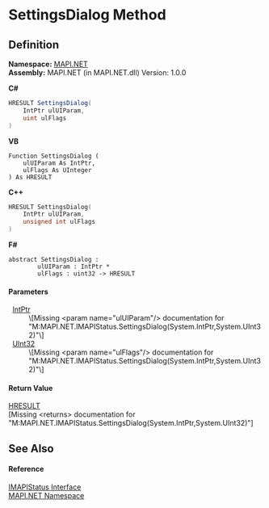 # SettingsDialog Method




## Definition
**Namespace:** <a href="5bef4637-66f8-16d4-e5f4-4d0da57a1538.md">MAPI.NET</a>  
**Assembly:** MAPI.NET (in MAPI.NET.dll) Version: 1.0.0

**C#**
``` C#
HRESULT SettingsDialog(
	IntPtr ulUIParam,
	uint ulFlags
)
```
**VB**
``` VB
Function SettingsDialog ( 
	ulUIParam As IntPtr,
	ulFlags As UInteger
) As HRESULT
```
**C++**
``` C++
HRESULT SettingsDialog(
	IntPtr ulUIParam, 
	unsigned int ulFlags
)
```
**F#**
``` F#
abstract SettingsDialog : 
        ulUIParam : IntPtr * 
        ulFlags : uint32 -> HRESULT 
```



#### Parameters
<dl><dt>  <a href="https://learn.microsoft.com/dotnet/api/system.intptr" target="_blank" rel="noopener noreferrer">IntPtr</a></dt><dd>\[Missing &lt;param name="ulUIParam"/&gt; documentation for "M:MAPI.NET.IMAPIStatus.SettingsDialog(System.IntPtr,System.UInt32)"\]</dd><dt>  <a href="https://learn.microsoft.com/dotnet/api/system.uint32" target="_blank" rel="noopener noreferrer">UInt32</a></dt><dd>\[Missing &lt;param name="ulFlags"/&gt; documentation for "M:MAPI.NET.IMAPIStatus.SettingsDialog(System.IntPtr,System.UInt32)"\]</dd></dl>

#### Return Value
<a href="50596607-a328-ef10-6ea9-0448fbb7d197.md">HRESULT</a>  
\[Missing &lt;returns&gt; documentation for "M:MAPI.NET.IMAPIStatus.SettingsDialog(System.IntPtr,System.UInt32)"\]

## See Also


#### Reference
<a href="e0749ad9-46d7-9716-4d9d-030334fc0ed3.md">IMAPIStatus Interface</a>  
<a href="5bef4637-66f8-16d4-e5f4-4d0da57a1538.md">MAPI.NET Namespace</a>  
